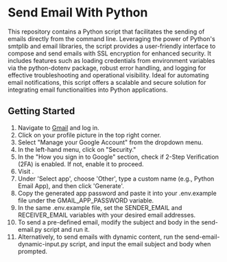 # Send Email With Python

This repository contains a Python script that facilitates the sending of emails directly from the command line. Leveraging the power of Python's smtplib and email libraries, the script provides a user-friendly interface to compose and send emails with SSL encryption for enhanced security. It includes features such as loading credentials from environment variables via the python-dotenv package, robust error handling, and logging for effective troubleshooting and operational visibility. Ideal for automating email notifications, this script offers a scalable and secure solution for integrating email functionalities into Python applications.

## Getting Started 

1. Navigate to [Gmail](https://mail.google.com/mail/u/0/#inbox) and log in.
2. Click on your profile picture in the top right corner.
3. Select "Manage your Google Account" from the dropdown menu.
4. In the left-hand menu, click on "Security."
5. In the "How you sign in to Google" section, check if 2-Step Verification (2FA) is enabled. If not, enable it to proceed.
6. Visit  .
6. Under 'Select app', choose 'Other', type a custom name (e.g., Python Email App), and then click 'Generate'.
7. Copy the generated app password and paste it into your .env.example file under the GMAIL_APP_PASSWORD variable.
8. In the same .env.example file, set the SENDER_EMAIL and RECEIVER_EMAIL variables with your desired email addresses.
9. To send a pre-defined email, modify the subject and body in the send-email.py script and run it.
10. Alternatively, to send emails with dynamic content, run the send-email-dynamic-input.py script, and input the email subject and body when prompted.

